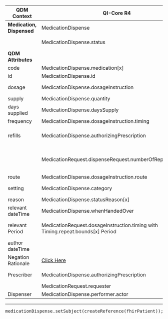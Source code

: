 <table class="grid">
  <thead>
    <tr>
      <th><strong>QDM Context</strong></th>
      <th><strong>QI-Core R4</strong></th>
      <th><strong>Comments</strong></th>
      <th><strong>Conversion</strong></th>
    </tr>
  </thead>
  <tbody>
    <tr>
      <td><strong>Medication, Dispensed</strong></td>
      <td>MedicationDispense</td>
      <td>&nbsp;</td>
      <td>QDM::MedicationDispensed</td>
    </tr>
    <tr>
      <td>&nbsp;</td>
      <td>MedicationDispense.status</td>
      <td>Constrain MedicationDispense.status to active, completed, on-hold</td>
      <td>Set to "unknown" unless element has negation</td>
    </tr>
    <tr>
      <td><strong>QDM Attributes</strong></td>
      <td>&nbsp;</td>
      <td>&nbsp;</td>
      <td>&nbsp;</td>
    </tr>
    <tr>
      <td>code</td>
      <td>MedicationDispense.medication[x]</td>
      <td>&nbsp;</td>
      <td>qdmDataElement.getDataElementCodes()</td>
    </tr>
    <tr>
      <td>id</td>
      <td>MedicationDispense.id</td>
      <td>&nbsp;</td>
      <td>qdmDataElement.get_id() </td>
    </tr>
    <tr>
      <td>dosage</td>
      <td>MedicationDispense.dosageInstruction</td>
      <td>ordered, calculated</td>
      <td>qdmDataElement.getDosage() is a QdmQuantity converted to  dosageDoseAndRateComponent.setDose(convertQuantity(qdmDataElement.getDosage())) </td>
    </tr>
    <tr>
      <td>supply</td>
      <td>MedicationDispense.quantity</td>
      <td>&nbsp;</td>
      <td>No Data in for element for qdmDataElement.getSupply()</td>
    </tr>
    <tr>
      <td>days supplied</td>
      <td>MedicationDispense.daysSupply</td>
      <td>&nbsp;</td>
      <td>qdmDataElement.getDaysSupplied()</td>
    </tr>
    <tr>
      <td>frequency</td>
      <td>MedicationDispense.dosageInstruction.timing</td>
      <td>See dosageInstruction</td>
      <td>qdmDataElement.getFrequency()</td>
    </tr>
    <tr>
      <td>refills</td>
      <td>MedicationDispense.authorizingPrescription</td>
      <td>Reference authorizing prescription MedicationRequest which contains Medication.Request.dispsenseRequest.numberOfRepeatsAllowed</td>
      <td> (int) qdmDataElement.getRefills() No data for element </td>
    </tr>
    <tr>
      <td>&nbsp;</td>
      <td>MedicationRequest.dispenseRequest.numberOfRepeatsAllowed</td>
      <td>Timing schedule (e.g., every 8 hours).MedicationDispense.authorizingPrescription provides reference to the applicable MedicationRequest for this information.</td>
      <td>&nbsp;</td>
    </tr>
    <tr>
      <td>route</td>
      <td>MedicationDispense.dosageInstruction.route</td>
      <td>See dosageInstruction</td>
      <td>qdmDataElement.getRoute()</td>
    </tr>
    <tr>
      <td>setting</td>
      <td>MedicationDispense.category</td>
      <td>Inpatient, Outpatient, Community, Discharge</td>
      <td>No Data in for element for qdmDataElement.getSetting() & and not present in qdm-modelinfo  </td>
    </tr>
    <tr>
      <td>reason</td>
      <td>MedicationDispense.statusReason[x]</td>
      <td>The reason for ordering or not ordering the medication</td>
      <td>&nbsp;</td>
    </tr>
    <tr>
      <td>relevant dateTime</td>
      <td>MedicationDispense.whenHandedOver</td>
      <td>When provided to patient or representative</td>
      <td>qdmDataElement.getRelevantDatetime()</td>
    </tr>
    <tr>
      <td>relevant Period</td>
      <td>MedicationRequest.dosageInstruction.timing with Timing.repeat.bounds[x] Period</td>
      <td>The anticipated time from starting to stopping an ordered or dispensed medication can also be computed in an expression and derived from the duration attribute</td>
      <td>&nbsp;</td>
    </tr>
    <tr>
      <td>author dateTime</td>
      <td>&nbsp;</td>
      <td>&nbsp;</td>
      <td>Ignored qdmDataElement.getAuthorDatetime()</td>
    </tr>
    <tr>
      <td>Negation Rationale</td>
      <td><a href="http://hl7.org/fhir/us/qicore/qdm-to-qicore.html#8174-medication-dispensed"> Click Here </a> </td>
      <td>&nbsp;</td>
      <td>&nbsp;</td>
    </tr>
    <tr>
      <td>Prescriber</td>
      <td>MedicationDispense.authorizingPrescription</td>
      <td>Reference authorizing prescription (MedicationRequest) which contains Medication.Request.requester</td>
      <td>No Data in for element for qdmDataElement.getPrescriber()  </td>
    </tr>
    <tr>
      <td>&nbsp;</td>
      <td>MedicationRequest.requester</td>
      <td>&nbsp;</td>
      <td>&nbsp;</td>
    </tr>
    <tr>
      <td>Dispenser</td>
      <td>MedicationDispense.performer.actor</td>
      <td>&nbsp;</td>
      <td>No data for dmDataElement.getDispenser() </td>
    </tr>
  </tbody>
</table>

----
<pre>
medicationDispense.setSubject(createReference(fhirPatient));
</pre>
